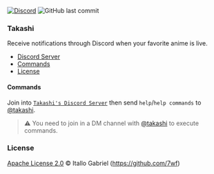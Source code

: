 [![Discord](https://img.shields.io/discord/685120790412525590?color=%237289DA&label=discord&logo=discord&logoColor=%23FFFFFF&style=flat-square)](https://discord.gg/C9pTt7m) ![GitHub last commit](https://img.shields.io/github/last-commit/7wf/takashi?style=flat-square)

### Takashi 

Receive notifications through Discord when your favorite anime is live.

- [Discord Server](https://discord.gg/C9pTt7m)
- [Commands](#commands)
- [License](#license)

#### Commands

Join into [`Takashi's Discord Server`](https://discord.gg/C9pTt7m) then send `help`/`help commands` to [@takashi](https://discordapp.com/channels/@me/685131568678830086).

> :warning: You need to join in a DM channel with [@takashi](https://discordapp.com/channels/@me/685131568678830086) to execute commands.

### License

[Apache License 2.0](/LICENSE) &copy; Itallo Gabriel (https://github.com/7wf)
